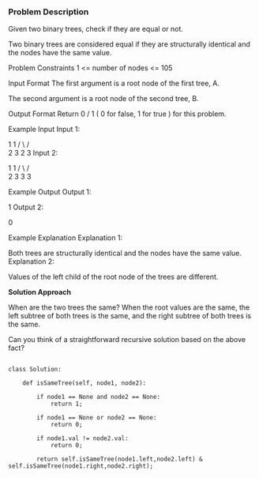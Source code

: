 ### Problem Description

Given two binary trees, check if they are equal or not.

Two binary trees are considered equal if they are structurally identical and the nodes have the same value.



Problem Constraints
1 <= number of nodes <= 105



Input Format
The first argument is a root node of the first tree, A.

The second argument is a root node of the second tree, B.



Output Format
Return 0 / 1 ( 0 for false, 1 for true ) for this problem.



Example Input
Input 1:

   1       1
  / \     / \
 2   3   2   3
Input 2:

   1       1
  / \     / \
 2   3   3   3


Example Output
Output 1:

 1
Output 2:

 0


Example Explanation
Explanation 1:

 Both trees are structurally identical and the nodes have the same value.
Explanation 2:

 Values of the left child of the root node of the trees are different.
 
 **Solution Approach**
 
When are the two trees the same?
When the root values are the same, the left subtree of both trees is the same, and the right subtree of both trees is the same.

Can you think of a straightforward recursive solution based on the above fact?


```

class Solution:

    def isSameTree(self, node1, node2):
        
        if node1 == None and node2 == None:
            return 1;
        
        if node1 == None or node2 == None:
            return 0;
        
        if node1.val != node2.val:
            return 0;
        
        return self.isSameTree(node1.left,node2.left) & self.isSameTree(node1.right,node2.right);

```

